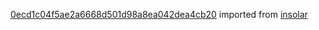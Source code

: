 [0ecd1c04f5ae2a6668d501d98a8ea042dea4cb20](https://github.com/insolar/insolar/commit/0ecd1c04f5ae2a6668d501d98a8ea042dea4cb20) imported from [insolar](https://github.com/insolar/insolar)
